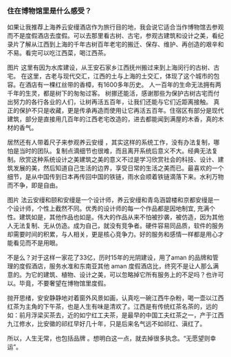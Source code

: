 

### 住在博物馆里是什么感受？

如果让我推荐上海养云安缦酒店作为旅行目的地，我会说它适合当作博物馆去参观而不是度假酒店去度假。可以去那里看古树、古宅，参观古建筑和设计之美，看纪录片了解从江西到上海的千年古树百年老宅的搬迁、保存、维护、再创造的艰辛和不易。看完可以吃江西菜，喝江西茶。

图片
这里有因为水库建设，从王安石家乡江西抚州搬过来到上海闵行的古树、古宅。
在这里，古老与现代交汇，江西的土与上海的土交汇，体现了这个城市的包容。在酒店有一棵红丝带的香樟，有1600多年历史。
人一百年的生命无法拥有两千年的生灵，都是树下的匆匆过客。
树挪还能活，感谢那些为保护古树古宅而付出努力的各行各业的人们，让树再活五百年，让我们还能与它们近距离接触。
真正的保护不只是收藏，更是传承再造而使用让它再活五百年。住宿区有部分是现代建筑，部分是直接用几百年的江西老宅改造的，进去都能闻到满屋的木香，真的木材的香气。

居然还有人带着尺子来参观养云安缦 ，其实这样的系统工作，没有办法复制，哪怕是当时的团队。复制点滴细节也很难，而且离开系统后意义不大。经典无法复制。欣赏这种系统设计之美建筑之美的意义不过是学习欣赏社会的科技、设计、建筑发展的美，然后知道自己生活的边界，享受日常的生活之美而已。最喜欢的一个细节，是从中国传到日本再传回中国的铁链，雨水会顺着铁链滴落下来。水利万物而不争，即是自由。

图片
法云安缦和颐和安缦是一个设计师，养云安缦和青岛涵碧楼和京都安缦是一个设计师，个性上截然不同。优秀的设计师的每一个作品都是因地制宜, 充满个性。建筑如是，其他作品也如是。伟大的作品从来不怕被抄袭，被仿造，因为其他人无法复制、无从仿造。成为自己，就没有竞争者。硬件容易同品质，软件的服务却需要时间的积累，与人相关，更是核心竞争力。好的服务和感情一样都是用心才能看见而不是用眼。

不是么？对于这样一家花了33亿，历时15年的光阴建设，用了aman 的品牌和管理的度假酒店，服务水准和东南亚其他 aman 度假酒店比，终究不是让人那么满意的。为它的建筑、植物、设计之美，可以忽略掉它所有服务上的不足吗？也许可以。毕竟，不要奢望在博物馆里度假。

抛开思绪，安安静静地对着窗外风景如画，认真吃一碗江西牛杂粉，喝一壶以江西红茶为主角的下午茶，也是人生有味是清欢了。江西是有传统红茶名茶的，远的如：前月浮梁买茶去，近的如宁红工夫茶，是最早的中国工夫红茶之一，产于江西九江修水，比安徽的祁红早好几十年，只是后来名气远不如祁红、滇红了。

所以，人生无常，也包括品牌 。想明白这一点，就去掉很多执念。“无愿望则幸运”。
